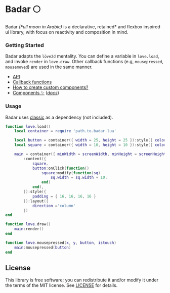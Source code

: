 # Badar 🌕

Badar _(Full moon in Arabic)_ is a declarative, retained\* and flexbox inspired ui library, with focus on reactivity and composition in mind.

### Getting Started

Badar adapts the `löve2d` mentality. You can define a variable in `love.load`, and invoke `render` in `love.draw`. Other callback functions (e.g, `mousepressed`, `mousemoved`) are used in the same manner.

- [API](docs/Core.md)
- [Callback functions](docs/Callback-functions.md)
- [How to create custom components?](docs/Custom-component-guide.md)
- [Components ✨](components) ([_docs_](docs/components))

### Usage

Badar uses [classic](https://github.com/rxi/classic) as a dependency (not included).

```lua
function love.load()
    local container = require 'path.to.badar.lua'

    local button = container({ width = 25, height = 25 }):style({ color = { 1, 0, 0 } })
    local square = container({ width = 10, height = 10 }):style({ color = { 1, 0, 0 }, filled = true })

    main = container({ minWidth = screenWidth, minHeight = screenHeight, hideBorder = true })
        :content({
            square,
            button:onClick(function()
                square:modify(function(sq)
                    sq.width = sq.width + 10;
                end)
            end),
        }):style({
            padding = { 16, 16, 16, 16 }
        }):layout({
            direction ='column'
        })
end

function love.draw()
    main:render()
end

function love.mousepressed(x, y, button, istouch)
    main:mousepressed(button)
end
```

## License

This library is free software; you can redistribute it and/or modify it under
the terms of the MIT license. See [LICENSE](LICENSE) for details.
